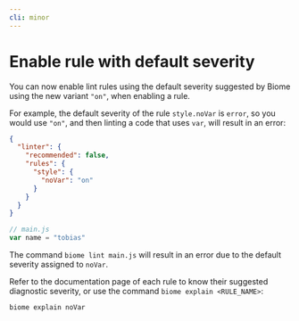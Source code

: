 ```yaml
---
cli: minor
---
```


# Enable rule with default severity

You can now enable lint rules using the default severity suggested by Biome using the new variant `"on"`, when enabling a rule.

For example, the default severity of the rule `style.noVar` is `error`, so you would use `"on"`, and  then linting a code that uses `var`, will result in an error:

```json
{
  "linter": {
    "recommended": false,
    "rules": {
      "style": {
        "noVar": "on"
      }
    }
  }
}
```

```js
// main.js
var name = "tobias"
```

The command `biome lint main.js` will result in an error due to the default severity assigned to `noVar`.

Refer to the documentation page of each rule to know their suggested diagnostic severity, or use the command `biome explain <RULE_NAME>`:

```shell
biome explain noVar
```